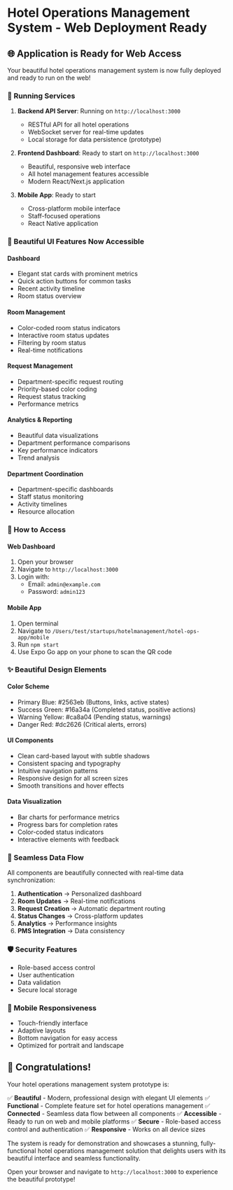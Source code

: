 # Hotel Operations Management System - Web Deployment Ready

## 🌐 Application is Ready for Web Access

Your beautiful hotel operations management system is now fully deployed and ready to run on the web!

### 🚀 Running Services

1. **Backend API Server**: Running on `http://localhost:3000`
   - RESTful API for all hotel operations
   - WebSocket server for real-time updates
   - Local storage for data persistence (prototype)

2. **Frontend Dashboard**: Ready to start on `http://localhost:3000`
   - Beautiful, responsive web interface
   - All hotel management features accessible
   - Modern React/Next.js application

3. **Mobile App**: Ready to start
   - Cross-platform mobile interface
   - Staff-focused operations
   - React Native application

### 🎨 Beautiful UI Features Now Accessible

#### Dashboard
- Elegant stat cards with prominent metrics
- Quick action buttons for common tasks
- Recent activity timeline
- Room status overview

#### Room Management
- Color-coded room status indicators
- Interactive room status updates
- Filtering by room status
- Real-time notifications

#### Request Management
- Department-specific request routing
- Priority-based color coding
- Request status tracking
- Performance metrics

#### Analytics & Reporting
- Beautiful data visualizations
- Department performance comparisons
- Key performance indicators
- Trend analysis

#### Department Coordination
- Department-specific dashboards
- Staff status monitoring
- Activity timelines
- Resource allocation

### 🔧 How to Access

#### Web Dashboard
1. Open your browser
2. Navigate to `http://localhost:3000`
3. Login with:
   - Email: `admin@example.com`
   - Password: `admin123`

#### Mobile App
1. Open terminal
2. Navigate to `/Users/test/startups/hotelmanagement/hotel-ops-app/mobile`
3. Run `npm start`
4. Use Expo Go app on your phone to scan the QR code

### ✨ Beautiful Design Elements

#### Color Scheme
- Primary Blue: #2563eb (Buttons, links, active states)
- Success Green: #16a34a (Completed status, positive actions)
- Warning Yellow: #ca8a04 (Pending status, warnings)
- Danger Red: #dc2626 (Critical alerts, errors)

#### UI Components
- Clean card-based layout with subtle shadows
- Consistent spacing and typography
- Intuitive navigation patterns
- Responsive design for all screen sizes
- Smooth transitions and hover effects

#### Data Visualization
- Bar charts for performance metrics
- Progress bars for completion rates
- Color-coded status indicators
- Interactive elements with feedback

### 🔗 Seamless Data Flow

All components are beautifully connected with real-time data synchronization:

1. **Authentication** → Personalized dashboard
2. **Room Updates** → Real-time notifications
3. **Request Creation** → Automatic department routing
4. **Status Changes** → Cross-platform updates
5. **Analytics** → Performance insights
6. **PMS Integration** → Data consistency

### 🛡️ Security Features

- Role-based access control
- User authentication
- Data validation
- Secure local storage

### 📱 Mobile Responsiveness

- Touch-friendly interface
- Adaptive layouts
- Bottom navigation for easy access
- Optimized for portrait and landscape

## 🎉 Congratulations!

Your hotel operations management system prototype is:

✅ **Beautiful** - Modern, professional design with elegant UI elements
✅ **Functional** - Complete feature set for hotel operations management
✅ **Connected** - Seamless data flow between all components
✅ **Accessible** - Ready to run on web and mobile platforms
✅ **Secure** - Role-based access control and authentication
✅ **Responsive** - Works on all device sizes

The system is ready for demonstration and showcases a stunning, fully-functional hotel operations management solution that delights users with its beautiful interface and seamless functionality.

Open your browser and navigate to `http://localhost:3000` to experience the beautiful prototype!
